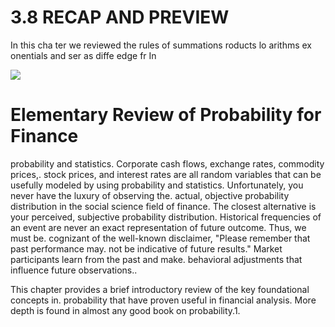 # 3.8 RECAP AND PREVIEW

In this cha ter we reviewed the rules of summations roducts lo arithms ex onentials
and ser
as diffe
edge fr In

![](images/bb233d5f2e25152da2db56a196d30b325b59bb57b1267f2b5ac64567657212db.jpg)

# Elementary Review of Probability for Finance

probability and statistics. Corporate cash flows, exchange rates, commodity prices,. stock prices, and interest rates are all random variables that can be usefully modeled by using probability and statistics. Unfortunately, you never have the luxury of observing the. actual, objective probability distribution in the social science field of finance. The closest alternative is your perceived, subjective probability distribution. Historical frequencies of an event are never an exact representation of future outcome. Thus, we must be. cognizant of the well-known disclaimer, "Please remember that past performance may. not be indicative of future results." Market participants learn from the past and make. behavioral adjustments that influence future observations..

This chapter provides a brief introductory review of the key foundational concepts in. probability that have proven useful in financial analysis. More depth is found in almost any good book on probability.1.

